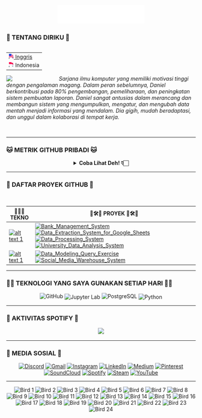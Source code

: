 <div align="center">
  <img src="/assets/header_hello-albesta_github_profile_en.svg" alt="Hi, Aku Daniel D. Albesta 👋 Aku adalah 🚀 pengembang asal Indonesia 🚀 Aku ❤️ Kalian semua XOXO">
</div>

### 🧙 TENTANG DIRIKU 🧙

<div align="right">
  <table align="right">
   <tr><td><a href="/README.md"><img src="/assets/us_flag.png" height="13"> Inggris</a></td></tr>
   <tr><td><img src="/assets/id_flag.png" height="13"> Indonesia</td></tr>
  </table>

  <br>
</div>

<div>
  <img align="left" src="https://media.giphy.com/media/v1.Y2lkPTc5MGI3NjExanU4NHByM3V6Zmxzd2p3eGhuOWZxNjJ4Zjg0NThzcHlobWw4dmdrZyZlcD12MV9pbnRlcm5hbF9naWZfYnlfaWQmY3Q9cw/dMFZrx4ZdXCkRWuGLX/giphy.gif" width="140">

  <p align="left">
    <br>
    <em>Sarjana ilmu komputer yang memiliki motivasi tinggi dengan pengalaman magang. Dalam peran sebelumnya, Daniel berkontribusi pada 80% pengembangan, pemeliharaan, dan peningkatan sistem pembuatan laporan. Daniel sangat antusias dalam merancang dan membangun sistem yang mengumpulkan, mengatur, dan mengubah data mentah menjadi informasi yang mendalam. Dia gigih, mudah beradaptasi, dan unggul dalam kolaborasi di tempat kerja.</em>
  </p>
</div>

<br>

---

### 🐱 METRIK GITHUB PRIBADI 🐱

<div align="center">
  <details>
    <summary><b>Coba Lihat Deh! 👇🏻</b></summary>
    <br>

  <img src="https://metrics.lecoq.io/hello-albesta?template=classic&isocalendar=1&languages=1&activity=1&introduction=1&habits=1&achievements=1&repositories=1&code=1&followup=1&lines=1&base=header%2C%20activity%2C%20community%2C%20repositories%2C%20metadata&base.indepth=false&base.hireable=false&base.skip=false&repositories.batch=100&repositories.forks=false&repositories.affiliations=owner&isocalendar=false&isocalendar.duration=half-year&languages=false&languages.limit=8&languages.threshold=0%25&languages.other=false&languages.colors=github&languages.sections=most-used&languages.indepth=false&languages.analysis.timeout=15&languages.analysis.timeout.repositories=7.5&languages.categories=markup%2C%20programming&languages.recent.categories=markup%2C%20programming&languages.recent.load=300&languages.recent.days=14&lines=false&lines.sections=base&lines.repositories.limit=4&lines.history.limit=1&lines.delay=0&habits=false&habits.from=200&habits.days=14&habits.facts=true&habits.charts=false&habits.charts.type=classic&habits.trim=false&habits.languages.limit=8&habits.languages.threshold=0%25&followup=false&followup.sections=repositories&followup.indepth=false&followup.archived=true&repositories=false&repositories.pinned=0&repositories.starred=0&repositories.random=0&repositories.order=featured%2C%20pinned%2C%20starred%2C%20random&achievements=false&achievements.threshold=C&achievements.secrets=true&achievements.display=detailed&achievements.limit=0&activity=false&activity.limit=5&activity.load=300&activity.days=14&activity.visibility=all&activity.timestamps=false&activity.filter=all&code=false&code.lines=12&code.load=400&code.days=3&code.visibility=public&introduction=false&introduction.title=true&config.timezone=Asia%2FJakarta&config.twemoji=true&config.octicon=true">
  </details>
</div>

---

### 🚦 DAFTAR PROYEK GITHUB 🚥

<br>

| 👨🏻‍💻 **TEKNO** | 🚧🛠️🚧 **PROYEK** 🚧🛠️🚧 |
| - | - |
| [![ alt text 1 ](https://img.shields.io/badge/Python-306998?style=for-the-badge&logo=Python&logoColor=FFD343)](https://www.python.org/) | [![ Bank_Management_System ](https://img.shields.io/badge/GitHub-Bank_Management_System-181717?style=for-the-badge&logo=GitHub&logoColor=FFFFFF)](https://github.com/hello-albesta/Python-OOP-BankManagementSystem) [![ Data_Extraction_System_for_Google_Sheets ](https://img.shields.io/badge/GitHub-Data_Extraction_System_for_Google_Sheets-181717?style=for-the-badge&logo=GitHub&logoColor=FFFFFF)](https://github.com/hello-albesta/Python-ETL-DataExtractionSystemForGSheets) [![ Data_Processing_System ](https://img.shields.io/badge/GitHub-Data_Processing_System-181717?style=for-the-badge&logo=GitHub&logoColor=FFFFFF)](https://github.com/hello-albesta/Python-ParallelComputing-DataProcessingSystem) [![ University_Data_Analysis_System ](https://img.shields.io/badge/GitHub-University_Data_Analysis_System-181717?style=for-the-badge&logo=GitHub&logoColor=FFFFFF)](https://github.com/hello-albesta/Python-BDAPyspark-UniversityDataAnalysisSystem) |
| [![ alt text 1 ](https://img.shields.io/badge/PostgreSQL-0064A5?style=for-the-badge&logo=PostgreSQL&logoColor=FFFFFF)](https://www.postgresql.org/) | [![ Data_Modeling_Query_Exercise ](https://img.shields.io/badge/GitHub-Data_Modeling_Query_Exercise-181717?style=for-the-badge&logo=GitHub&logoColor=FFFFFF)](https://github.com/hello-albesta/SQL-DataModeling-QueryExercise) [![ Social_Media_Warehouse_System ](https://img.shields.io/badge/GitHub-Social_Media_Warehouse_System-181717?style=for-the-badge&logo=GitHub&logoColor=FFFFFF)](https://github.com/hello-albesta/SQL-DataWarehouse-SocialMediaWarehouseSystem) |

---

### 🐱‍💻 TEKNOLOGI YANG SAYA GUNAKAN SETIAP HARI 🐱‍💻

<div align="center">
  <img src="https://readme-components.vercel.app/api?component=logo&fill=black&logo=github&animation=spin&svgfill=6C6C6C" alt="GitHub">
  <img src="https://readme-components.vercel.app/api?component=logo&fill=black&logo=jupyter&animation=spin&svgfill=F47424" align="center" alt="Jupyter Lab">
  <img src="https://readme-components.vercel.app/api?component=logo&fill=black&logo=postgresql&animation=spin&svgfill=0064A5" alt="PostgreSQL">
  <img src="https://readme-components.vercel.app/api?component=logo&fill=black&logo=python&animation=spin&svgfill=FFD343" align="center" alt="Python">
</div>

---

### 🎵 AKTIVITAS SPOTIFY 🎵

<div align="center">
  <a href="https://spotify-github-profile.vercel.app/api/view?uid=31mit6lw4rk4zw5uikw62iv23x2a&redirect=true">
    <img src="https://spotify-github-profile.vercel.app/api/view?uid=31mit6lw4rk4zw5uikw62iv23x2a&cover_image=true&theme=default&show_offline=false&background_color=0d1117&interchange=true&bar_color_cover=true&bar_color=53b14f"/>
  </a>
</div>

---

### 🦄 MEDIA SOSIAL 🦄

<div align="center">
  <a href="https://discord.com/users/458449112254251009/"><img src="https://img.icons8.com/color/96/000000/discord-logo.png" alt="Discord"/></a>
  <a href="mailto:hello.albesta.work@gmail.com"><img src="https://img.icons8.com/color/96/000000/gmail.png" alt="Gmail"/></a>
  <a href="https://www.instagram.com/danielalbesta/"><img src="https://img.icons8.com/color/96/000000/instagram-new.png" alt="Instagram"/></a>
  <a href="https://www.linkedin.com/in/danielalbesta/"><img src="https://img.icons8.com/color/96/000000/linkedin.png" alt="LinkedIn"/></a>
  <a href="https://hello-albesta.medium.com/"><img src="https://img.icons8.com/color/96/000000/medium-logo.png" alt="Medium"/></a>
  <a href="https://id.pinterest.com/helloalbesta/"><img src="https://img.icons8.com/color/96/000000/pinterest--v1.png" alt="Pinterest"/></a>
  <a href="https://soundcloud.com/mrsimple_is_ajax"><img src="https://img.icons8.com/color/96/000000/soundcloud.png" alt="SoundCloud"/></a>
  <a href="https://open.spotify.com/user/31mit6lw4rk4zw5uikw62iv23x2a?si=ee1f248d906341a0"><img src="https://img.icons8.com/color/96/000000/spotify--v1.png" alt="Spotify"/></a>
  <a href="https://steamcommunity.com/id/hello-albesta"><img src="https://img.icons8.com/fluent/96/000000/steam.png" alt="Steam"/></a>
  <a href="https://www.youtube.com/@hello.albesta"><img src="https://img.icons8.com/color/96/000000/youtube.png" alt="YouTube"/></a>
</div>

---

<div align="center">
    <img src="https://cultofthepartyparrot.com/parrots/hd/hypnoparrotlight.gif" width="64" height="64" alt="Bird 1"/>
    <img src="https://cultofthepartyparrot.com/parrots/hd/hypnoparrotdark.gif" width="64" height="64" alt="Bird 2"/>
    <img src="https://cultofthepartyparrot.com/parrots/hd/opensourceparrot.gif" width="64" height="64" alt="Bird 3"/>
    <img src="https://cultofthepartyparrot.com/parrots/hd/footballparrot.gif" width="64" height="64" alt="Bird 4"/>
    <img src="https://cultofthepartyparrot.com/parrots/hd/pirateparrot.gif" width="64" height="64" alt="Bird 5"/>
    <img src="https://cultofthepartyparrot.com/parrots/hd/scienceparrot.gif" width="64" height="64" alt="Bird 6"/>
    <img src="https://cultofthepartyparrot.com/parrots/hd/laptop_parrot.gif" width="64" height="64" alt="Bird 7"/>
    <img src="https://cultofthepartyparrot.com/parrots/hd/mustacheparrot.gif" width="64" height="64" alt="Bird 8"/>
    <img src="https://cultofthepartyparrot.com/parrots/fixparrot.gif" width="70" height="64" alt="Bird 9"/>
    <img src="https://cultofthepartyparrot.com/parrots/slomoparrot.gif" width="64" height="64" alt="Bird 10"/>
    <img src="https://cultofthepartyparrot.com/parrots/asyncparrot.gif" width="70" height="64" alt="Bird 11"/>
    <img src="https://cultofthepartyparrot.com/parrots/hd/illuminatiparrot.gif" width="64" height="64" alt="Bird 12"/>
    <img src="https://cultofthepartyparrot.com/parrots/databaseparrot.gif" width="64" height="64" alt="Bird 13"/>
    <img src="https://cultofthepartyparrot.com/parrots/hd/githubparrot.gif" width="64" height="64" alt="Bird 14"/>
    <img src="https://cultofthepartyparrot.com/parrots/hd/exceptionallyfastparrot.gif" width="64" height="64" alt="Bird 15"/>
    <img src="https://cultofthepartyparrot.com/parrots/hd/meldparrot.gif" width="64" height="64" alt="Bird 16"/>
    <img src="https://cultofthepartyparrot.com/parrots/hd/moonwalkingparrot.gif" width="64" height="64" alt="Bird 17"/>
    <img src="https://cultofthepartyparrot.com/parrots/hd/spinningparrot.gif" width="64" height="64" alt="Bird 18"/>
    <img src="https://cultofthepartyparrot.com/parrots/hd/jumpingparrot.gif" width="64" height="64" alt="Bird 19"/>
    <img src="https://cultofthepartyparrot.com/parrots/hd/levitationparrot.gif" width="64" height="64" alt="Bird 20"/>
    <img src="https://cultofthepartyparrot.com/parrots/hd/dealwithitnowparrot.gif" width="64" height="64" alt="Bird 21"/>
    <img src="https://cultofthepartyparrot.com/flags/hd/indiaparrot.gif" width="64" height="64" alt="Bird 22"/>
    <img src="https://cultofthepartyparrot.com/parrots/hd/60fpsparrot.gif" width="64" height="64" alt="Bird 23"/>
    <img src="https://cultofthepartyparrot.com/parrots/hd/stableparrot.gif" width="64" height="64" alt="Bird 24"/>
</div>
